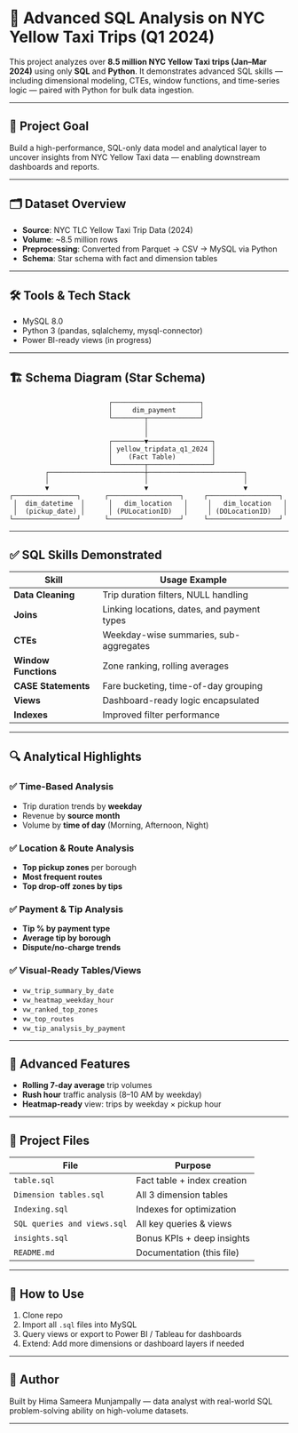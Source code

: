 # 🚖 Advanced SQL Analysis on NYC Yellow Taxi Trips (Q1 2024)

This project analyzes over **8.5 million NYC Yellow Taxi trips (Jan–Mar 2024)** using only **SQL** and **Python**. It demonstrates advanced SQL skills — including dimensional modeling, CTEs, window functions, and time-series logic — paired with Python for bulk data ingestion.

---

## 🧠 Project Goal

Build a high-performance, SQL-only data model and analytical layer to uncover insights from NYC Yellow Taxi data — enabling downstream dashboards and reports.

---

## 🗂️ Dataset Overview

- **Source**: NYC TLC Yellow Taxi Trip Data (2024)
- **Volume**: ~8.5 million rows
- **Preprocessing**: Converted from Parquet → CSV → MySQL via Python
- **Schema**: Star schema with fact and dimension tables

---

## 🛠️ Tools & Tech Stack

- MySQL 8.0
- Python 3 (pandas, sqlalchemy, mysql-connector)
- Power BI-ready views (in progress)

---

## 🏗️ Schema Diagram (Star Schema)

                             ┌──────────────────────┐
                             │     dim_payment      │
                             └────────┬─────────────┘
                                      │
                                      │
                             ┌────────▼────────────────┐
                             │ yellow_tripdata_q1_2024 │
                             │    (Fact Table)         │
                             └────────┬────────────────┘
             ┌────────────────────────┼────────────────────────┐
             │                        │                        │
             ▼                        ▼                        ▼
    ┌────────────────┐      ┌──────────────────┐     ┌──────────────────┐
     │  dim_datetime  │      │   dim_location   │     │   dim_location   │
     │  (pickup_date) │      │ (PULocationID)   │     │ (DOLocationID)   │
    └────────────────┘      └──────────────────┘     └──────────────────┘


---

## ✅ SQL Skills Demonstrated

| Skill                        | Usage Example |
|-----------------------------|----------------|
| **Data Cleaning**           | Trip duration filters, NULL handling |
| **Joins**                   | Linking locations, dates, and payment types |
| **CTEs**                    | Weekday-wise summaries, sub-aggregates |
| **Window Functions**        | Zone ranking, rolling averages |
| **CASE Statements**         | Fare bucketing, time-of-day grouping |
| **Views**                   | Dashboard-ready logic encapsulated |
| **Indexes**                 | Improved filter performance |

---

## 🔍 Analytical Highlights

### ✅ Time-Based Analysis
- Trip duration trends by **weekday**
- Revenue by **source month**
- Volume by **time of day** (Morning, Afternoon, Night)

### ✅ Location & Route Analysis
- **Top pickup zones** per borough
- **Most frequent routes**
- **Top drop-off zones by tips**

### ✅ Payment & Tip Analysis
- **Tip % by payment type**
- **Average tip by borough**
- **Dispute/no-charge trends**

### ✅ Visual-Ready Tables/Views
- `vw_trip_summary_by_date`
- `vw_heatmap_weekday_hour`
- `vw_ranked_top_zones`
- `vw_top_routes`
- `vw_tip_analysis_by_payment`

---

## 🧠 Advanced Features

- **Rolling 7-day average** trip volumes
- **Rush hour** traffic analysis (8–10 AM by weekday)
- **Heatmap-ready** view: trips by weekday × pickup hour

---

## 📁 Project Files

| File                        | Purpose                             |
|-----------------------------|-------------------------------------|
| `table.sql`                | Fact table + index creation         |
| `Dimension tables.sql`     | All 3 dimension tables              |
| `Indexing.sql`             | Indexes for optimization            |
| `SQL queries and views.sql`| All key queries & views             |
| `insights.sql`             | Bonus KPIs + deep insights          |
| `README.md`                | Documentation (this file)           |

---

## 🚀 How to Use

1. Clone repo
2. Import all `.sql` files into MySQL
3. Query views or export to Power BI / Tableau for dashboards
4. Extend: Add more dimensions or dashboard layers if needed

---

## 👤 Author

Built by Hima Sameera Munjampally — data analyst with real-world SQL problem-solving ability on high-volume datasets.

---
